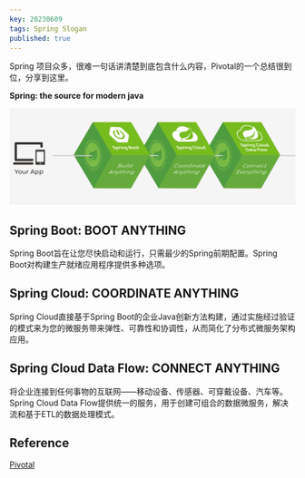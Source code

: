 ```yaml
---
key: 20230609
tags: Spring Slogan
published: true
---
```


Spring 项目众多，很难一句话讲清楚到底包含什么内容，Pivotal的一个总结很到位，分享到这里。<!--more-->


**Spring: the source for modern java**

![](/images/Spring-Sologan.png)

## Spring Boot: BOOT ANYTHING

Spring Boot旨在让您尽快启动和运行，只需最少的Spring前期配置。Spring Boot对构建生产就绪应用程序提供多种选项。

## Spring Cloud: COORDINATE ANYTHING

Spring Cloud直接基于Spring Boot的企业Java创新方法构建，通过实施经过验证的模式来为您的微服务带来弹性、可靠性和协调性，从而简化了分布式微服务架构应用。

## Spring Cloud Data Flow: CONNECT ANYTHING

将企业连接到任何事物的互联网——移动设备、传感器、可穿戴设备、汽车等。Spring Cloud Data Flow提供统一的服务，用于创建可组合的数据微服务，解决流和基于ETL的数据处理模式。

## Reference

[Pivotal](https://spring.io.xy2401.com/)



